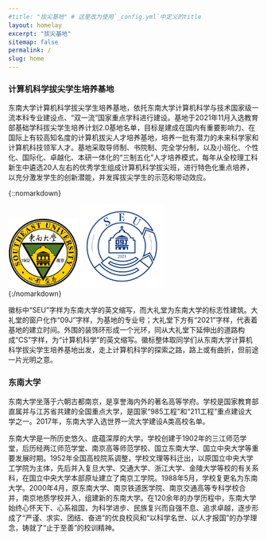 ```yaml
---
#title: "拔尖基地" # 这里改为使用`_config.yml`中定义的title
layout: homelay
excerpt: "拔尖基地"
sitemap: false
permalink: /
slug: home
---
```


### 计算机科学拔尖学生培养基地

东南大学计算机科学拔尖学生培养基地，依托东南大学计算机科学与技术国家级一流本科专业建设点、“双一流”国家重点学科进行建设。基地于2021年11月入选教育部基础学科拔尖学生培养计划2.0基地名单，目标是建成在国内有重要影响力、在国际上有较高知名度的计算机拔尖人才培养基地，培养一批有潜力的未来科学家和计算机科技领军人才。基地采取导师制、书院制、完全学分制，以及小班化、个性化、国际化、卓越化、本研一体化的“三制五化”人才培养模式，每年从全校理工科新生中遴选20人左右的优秀学生组成计算机科学拔尖班，进行特色化重点培养，以充分激发学生的创新潜能，并发挥拔尖学生的示范和带动效应。

{::nomarkdown}
<div class="badges-container">
    <img src="images/homepic/SEU.png" alt="东南大学校徽" style="width: 10em;">
    <img src="images/homepic/09J.png" alt="拔尖基地徽标" style="width: 12em;">
</div>
{:/nomarkdown}

徽标中“SEU”字样为东南大学的英文缩写，而大礼堂为东南大学的标志性建筑。大礼堂的窗户化作“09J”字样，为基地的专业号；大礼堂下方有“2021”字样，代表着基地的建立时间。外围的装饰环形成一个光环，同从大礼堂下延伸出的道路构成“CS”字样，为“计算机科学”的英文缩写。徽标整体取同学们从东南大学计算机科学拔尖学生培养基地出发，走上计算机科学的探索之路，路上或有曲折，但前途一片光明之意。

### 东南大学

东南大学坐落于六朝古都南京，是享誉海内外的著名高等学府。学校是国家教育部直属并与江苏省共建的全国重点大学，是国家“985工程”和“211工程”重点建设大学之一。2017年，东南大学入选世界一流大学建设A类高校名单。

东南大学是一所历史悠久、底蕴深厚的大学。学校创建于1902年的三江师范学堂，后历经两江师范学堂、南京高等师范学校、国立东南大学、国立中央大学等重要发展时期。1952年全国高校院系调整，学校文理等科迁出，以原国立中央大学工学院为主体，先后并入复旦大学、交通大学、浙江大学、金陵大学等校的有关系科，在国立中央大学本部原址建立了南京工学院。1988年5月，学校复更名为东南大学。2000年4月，原东南大学、南京铁道医学院、南京交通高等专科学校合并，南京地质学校并入，组建新的东南大学。在120余年的办学历程中，东南大学始终心怀天下、心系祖国，为科学进步、民族复兴而自强不息、追求卓越，逐步形成了“严谨、求实、团结、奋进”的优良校风和“以科学名世、以人才报国”的办学理念，铸就了“止于至善”的校训精神。


